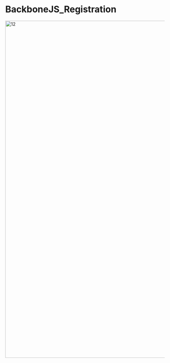 # BackboneJS_Registration
<img width="1061" alt="12" src="https://cloud.githubusercontent.com/assets/26308862/25566145/aa177e80-2d88-11e7-9ce0-7b55f9afa802.png">
